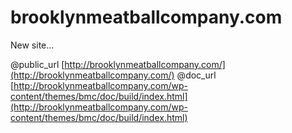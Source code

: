 # brooklynmeatballcompany.com

New site...

@public_url [http://brooklynmeatballcompany.com/](http://brooklynmeatballcompany.com/)
@doc_url [http://brooklynmeatballcompany.com/wp-content/themes/bmc/doc/build/index.html](http://brooklynmeatballcompany.com/wp-content/themes/bmc/doc/build/index.html)
